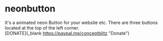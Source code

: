 # neonbutton
It's a animated neon Button for your website etc. There are three buttons located at the top of the left corner.
<br>
[DONATE](_blank https://paypal.me/conceptblitz "Donate")

